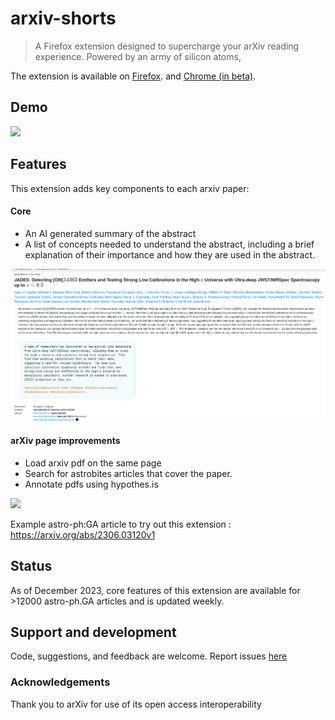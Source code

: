 # arxiv-shorts

>A Firefox extension designed to supercharge your arXiv reading experience. Powered by an army of silicon atoms,

The extension is available on [Firefox](https://addons.mozilla.org/en-US/firefox/addon/arxiv-shorts/). and [Chrome (in beta)](https://chromewebstore.google.com/detail/arxiv-shorts/iifmfagbocnledpmfejglaombgneeebi?authuser=0&hl=en-GB).




## Demo
![](arxiv-shorts-demo.gif)


## Features
This extension adds key components to each arxiv paper:
#### Core
- An AI generated summary of the abstract
- A list of concepts needed to understand the abstract, including a brief explanation of their importance and how they are used in the abstract.

![](features.png)


#### arXiv page improvements
- Load arxiv pdf on the same page
- Search for astrobites articles that cover the paper.
- Annotate pdfs using hypothes.is

![](features.gif)


Example astro-ph:GA article to try out this extension : https://arxiv.org/abs/2306.03120v1

## Status
As of December 2023, core features of this extension are available for >12000 astro-ph.GA articles and is updated weekly. 


## Support and development
Code, suggestions, and feedback are welcome. Report issues [here](https://github.com/kvgc/arxiv-shorts/issues)


### Acknowledgements 
Thank you to arXiv for use of its open access interoperability
